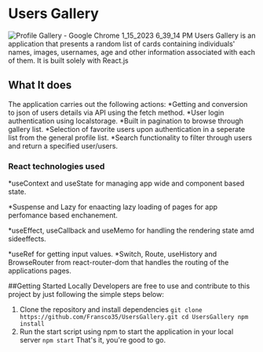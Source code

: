 # Users Gallery #


![Profile Gallery - Google Chrome 1_15_2023 6_39_14 PM](https://user-images.githubusercontent.com/62514538/212557504-492ae056-7d64-4512-9b0b-30fe998547f1.png)
Users Gallery is an application that presents a random list of cards containing individuals' names, images, usernames, age and other information associated with each of them. It is built solely with React.js 

## What It does ##


The application carries out the following actions:
*Getting and conversion to json of users details via API using the fetch method.
*User login authentication using localstorage.
*Built in pagination to browse through gallery list.
*Selection of favorite users upon authentication in a seperate list from the general profile list.
*Search functionality to filter through users and return a specified user/users.

### React technologies used ###

*useContext and useState for managing app wide and component based state.


*Suspense and Lazy for enaacting lazy loading of pages for app perfomance based enchanement.


*useEffect, useCallback and useMemo for handling the rendering state amd sideeffects.


*useRef for getting input values.
*Switch, Route, useHistory and BrowseRouter from react-router-dom that handles the routing of the applications pages.

##Getting Started Locally
Developers are free to use and contribute to this project by just following the simple steps below:
1. Clone the repository and install dependencies
`
git clone https://github.com/Fransco35/UsersGallery.git
cd UsersGallery
npm install
`
2. Run the start script using npm to start the application in your local server
`
npm start
`
That's it, you're good to go.

